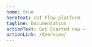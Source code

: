 ```yaml
---
home: true
heroText: IoT Flow platform
tagline: Documentation
actionText: Get Started now →
actionLink: /Overview/
---
```


